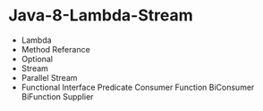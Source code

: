 # Java-8-Lambda-Stream

- Lambda
- Method Referance 
- Optional
- Stream
- Parallel Stream
- Functional Interface 
Predicate
Consumer
Function
BiConsumer
BiFunction
Supplier
